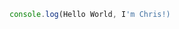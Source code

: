 <style>
.centered-code {
  text-align: center;
  font-size: 1.2em; /* Adjust as needed */
}
</style>

  ```javascript
  console.log(Hello World, I'm Chris!)
  ```

<!--
<!--
**chris-15/chris-15** is a ✨ _special_ ✨ repository because its `README.md` (this file) appears on your GitHub profile.

Here are some ideas to get you started:

- 🔭 I’m currently working on ...
- 🌱 I’m currently learning ...
- 👯 I’m looking to collaborate on ...
- 🤔 I’m looking for help with ...
- 💬 Ask me about ...
- 📫 How to reach me: ...
- 😄 Pronouns: ...
- ⚡ Fun fact: ...
-->
